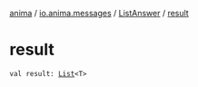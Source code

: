 [anima](../../index.md) / [io.anima.messages](../index.md) / [ListAnswer](index.md) / [result](./result.md)

# result

`val result: `[`List`](https://kotlinlang.org/api/latest/jvm/stdlib/kotlin.collections/-list/index.html)`<T>`